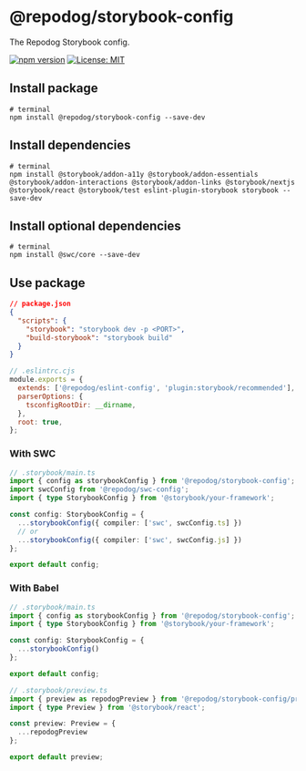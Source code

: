 # @repodog/storybook-config

The Repodog Storybook config.

[![npm version](https://badge.fury.io/js/%40repodog%2Fstorybook-config.svg)](https://badge.fury.io/js/%40repodog%2Fstorybook-config)
[![License: MIT](https://img.shields.io/badge/License-MIT-yellow.svg)](LICENSE)

## Install package

```shell
# terminal
npm install @repodog/storybook-config --save-dev
```

## Install dependencies

```shell
# terminal
npm install @storybook/addon-a11y @storybook/addon-essentials @storybook/addon-interactions @storybook/addon-links @storybook/nextjs @storybook/react @storybook/test eslint-plugin-storybook storybook --save-dev
```

## Install optional dependencies

```shell
# terminal
npm install @swc/core --save-dev
```

## Use package

```json
// package.json
{
  "scripts": {
    "storybook": "storybook dev -p <PORT>",
    "build-storybook": "storybook build"
  }
}
```

```javascript
// .eslintrc.cjs
module.exports = {
  extends: ['@repodog/eslint-config', 'plugin:storybook/recommended'],
  parserOptions: {
    tsconfigRootDir: __dirname,
  },
  root: true,
};
```

### With SWC

```typescript
// .storybook/main.ts
import { config as storybookConfig } from '@repodog/storybook-config';
import swcConfig from '@repodog/swc-config';
import { type StorybookConfig } from '@storybook/your-framework';

const config: StorybookConfig = {
  ...storybookConfig({ compiler: ['swc', swcConfig.ts] })
  // or
  ...storybookConfig({ compiler: ['swc', swcConfig.js] })
};

export default config;
```

### With Babel

```typescript
// .storybook/main.ts
import { config as storybookConfig } from '@repodog/storybook-config';
import { type StorybookConfig } from '@storybook/your-framework';

const config: StorybookConfig = {
  ...storybookConfig()
};

export default config;
```

```typescript
// .storybook/preview.ts
import { preview as repodogPreview } from '@repodog/storybook-config/preview';
import { type Preview } from '@storybook/react';

const preview: Preview = {
  ...repodogPreview
};

export default preview;
```
